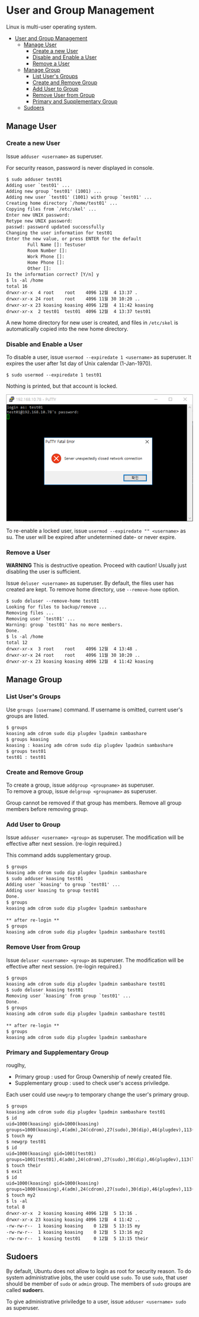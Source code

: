 User and Group Management
=========================

Linux is multi-user operating system.

- [User and Group Management](#user-and-group-management)
    - [Manage User](#manage-user)
        - [Create a new User](#create-a-new-user)
        - [Disable and Enable a User](#disable-and-enable-a-user)
        - [Remove a User](#remove-a-user)
    - [Manage Group](#manage-group)
        - [List User's Groups](#list-users-groups)
        - [Create and Remove Group](#create-and-remove-group)
        - [Add User to Group](#add-user-to-group)
        - [Remove User from Group](#remove-user-from-group)
        - [Primary and Supplementary Group](#primary-and-supplementary-group)
    - [Sudoers](#sudoers)

Manage User
-----------

### Create a new User

Issue `adduser <username>` as superuser.

For security reason, password is never displayed in console.

```console
$ sudo adduser test01
Adding user `test01' ...
Adding new group `test01' (1001) ...
Adding new user `test01' (1001) with group `test01' ...
Creating home directory `/home/test01' ...
Copying files from `/etc/skel' ...
Enter new UNIX password:
Retype new UNIX password:
passwd: password updated successfully
Changing the user information for test01
Enter the new value, or press ENTER for the default
        Full Name []: Testuser
        Room Number []:
        Work Phone []:
        Home Phone []:
        Other []:
Is the information correct? [Y/n] y
$ ls -al /home
total 16
drwxr-xr-x  4 root    root    4096 12월  4 13:37 .
drwxr-xr-x 24 root    root    4096 11월 30 10:20 ..
drwxr-xr-x 23 koasing koasing 4096 12월  4 11:42 koasing
drwxr-xr-x  2 test01  test01  4096 12월  4 13:37 test01
```

A new home directory for new user is created, and files in `/etc/skel` is
automatically copied into the new home directory.



### Disable and Enable a User

To disable a user, issue `usermod --expiredate 1 <username>` as superuser. It
expires the user after 1st day of Unix calendar (1-Jan-1970).

```console
$ sudo usermod --expiredate 1 test01
```

Nothing is printed, but that account is locked.

![](01.png)

To re-enable a locked user, issue `usermod --expiredate "" <username>` as su.
The user will be expired after undetermined date- or never expire.



### Remove a User

**WARNING** This is destructive opeation. Proceed with caution! Usually just
disabling the user is sufficient.

Issue `deluser <username>` as superuser. By default, the files user has created
are kept. To remove home directory, use `--remove-home` option.

```console
$ sudo deluser --remove-home test01
Looking for files to backup/remove ...
Removing files ...
Removing user `test01' ...
Warning: group `test01' has no more members.
Done.
$ ls -al /home
total 12
drwxr-xr-x  3 root    root    4096 12월  4 13:48 .
drwxr-xr-x 24 root    root    4096 11월 30 10:20 ..
drwxr-xr-x 23 koasing koasing 4096 12월  4 11:42 koasing
```



Manage Group
------------

### List User's Groups

Use `groups [username]` command. If username is omitted, current user's groups
are listed.

```console
$ groups
koasing adm cdrom sudo dip plugdev lpadmin sambashare
$ groups koasing
koasing : koasing adm cdrom sudo dip plugdev lpadmin sambashare
$ groups test01
test01 : test01
```



### Create and Remove Group

To create a group, issue `addgroup <groupname>` as superuser.  
To remove a group, issue `delgroup <groupname>` as superuser.

Group cannot be removed if that group has members. Remove all group members
before removing group.



### Add User to Group

Issue `adduser <username> <group>` as superuser. The modification will be
effective after next session. (re-login required.)

This command adds supplementary group.

```console
$ groups
koasing adm cdrom sudo dip plugdev lpadmin sambashare
$ sudo adduser koasing test01
Adding user `koasing' to group `test01' ...
Adding user koasing to group test01
Done.
$ groups
koasing adm cdrom sudo dip plugdev lpadmin sambashare

** after re-login **
$ groups
koasing adm cdrom sudo dip plugdev lpadmin sambashare test01
```



### Remove User from Group

Issue `deluser <username> <group>` as superuser. The modification will be
effective after next session. (re-login required.)

```console
$ groups
koasing adm cdrom sudo dip plugdev lpadmin sambashare test01
$ sudo deluser koasing test01
Removing user `koasing' from group `test01' ...
Done.
$ groups
koasing adm cdrom sudo dip plugdev lpadmin sambashare test01

** after re-login **
$ groups
koasing adm cdrom sudo dip plugdev lpadmin sambashare
```



### Primary and Supplementary Group

rouglhy,

- Primary group : used for Group Ownership of newly created file.
- Supplementary group : used to check user's access priviledge.

Each user could use `newgrp` to temporary change the user's primary group.

```console
$ groups
koasing adm cdrom sudo dip plugdev lpadmin sambashare test01
$ id
uid=1000(koasing) gid=1000(koasing) groups=1000(koasing),4(adm),24(cdrom),27(sudo),30(dip),46(plugdev),113(lpadmin),128(sambashare),1001(test01)
$ touch my
$ newgrp test01
$ id
uid=1000(koasing) gid=1001(test01) groups=1001(test01),4(adm),24(cdrom),27(sudo),30(dip),46(plugdev),113(lpadmin),128(sambashare),1000(koasing)
$ touch their
$ exit
$ id
uid=1000(koasing) gid=1000(koasing) groups=1000(koasing),4(adm),24(cdrom),27(sudo),30(dip),46(plugdev),113(lpadmin),128(sambashare),1001(test01)
$ touch my2
$ ls -al
total 8
drwxr-xr-x  2 koasing koasing 4096 12월  5 13:16 .
drwxr-xr-x 23 koasing koasing 4096 12월  4 11:42 ..
-rw-rw-r--  1 koasing koasing    0 12월  5 13:15 my
-rw-rw-r--  1 koasing koasing    0 12월  5 13:16 my2
-rw-rw-r--  1 koasing test01     0 12월  5 13:15 their
```

Sudoers
-------

By default, Ubuntu does not allow to login as root for security reason.
To do system administrative jobs, the user could use `sudo`.
To use `sudo`, that user should be member of `sudo` or `admin` group.
The members of `sudo` groups are called **sudoer**s.

To give administrative priviledge to a user, issue `adduser <username> sudo` as
superuser.
